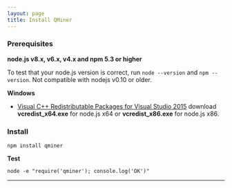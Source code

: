 ```yaml
---
layout: page
title: Install QMiner
---
```


### Prerequisites

**node.js v8.x, v6.x, v4.x and npm 5.3 or higher**

To test that your node.js version is correct, run ```node --version``` and ```npm --version```. Not compatible with nodejs v0.10 or older.

**Windows**
- [Visual C++ Redistributable Packages for Visual Studio 2015](https://www.microsoft.com/en-us/download/details.aspx?id=48145)   download **vcredist_x64.exe** for node.js x64 or **vcredist_x86.exe** for node.js x86.

### Install

	npm install qminer

**Test**

	node -e "require('qminer'); console.log('OK')"

---